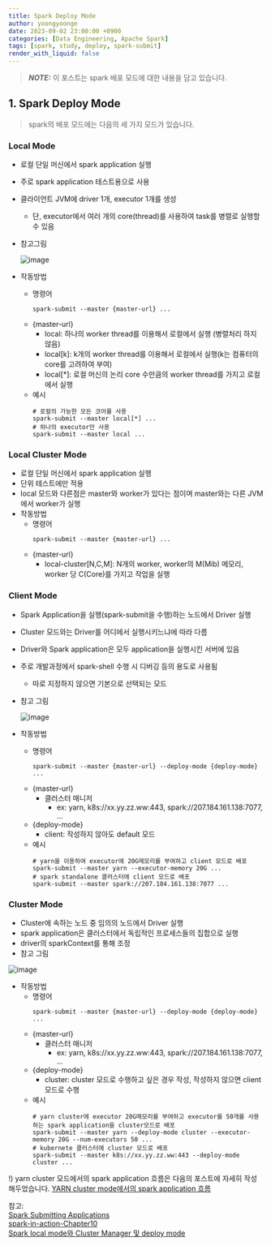 ```yaml
---
title: Spark Deploy Mode
author: yoongyoonge
date: 2023-09-02 23:00:00 +0900
categories: [Data Engineering, Apache Spark]
tags: [spark, study, deploy, spark-submit]
render_with_liquid: false
---
```


> **_NOTE:_** 이 포스트는 spark 배포 모드에 대한 내용을 담고 있습니다.


## 1. Spark Deploy Mode
> spark의 배포 모드에는 다음의 세 가지 모드가 있습니다.

### Local Mode
- 로컬 단일 머신에서 spark application 실행
- 주로 spark application 테스트용으로 사용
- 클라이언트 JVM에 driver 1개, executor 1개를 생성
    - 단, executor에서 여러 개의 core(thread)를 사용하여 task를 병렬로 실행할 수 있음
- 참고그림  

    ![image](https://github.com/yoongyoonge/yoongyoonge.github.io/assets/20895661/94c0d76d-3212-4304-b4d3-3a7411e3d81b)
    

- 작동방법
    - 명령어
        ```shell  
        spark-submit --master {master-url} ...
        ```
    - {master-url}
        - local: 하나의 worker thread를 이용해서 로컬에서 실행 (병렬처리 하지 않음)
        - local[k]: k개의 worker thread를 이용해서 로컬에서 실행(k는 컴퓨터의 core를 고려하여 부여)
        - local[*]: 로컬 머신의 논리 core 수만큼의 worker thread를 가지고 로컬에서 실행
    - 예시
        ```shell  
        # 로컬의 가능한 모든 코어를 사용
        spark-submit --master local[*] ... 
        # 하나의 executor만 사용
        spark-submit --master local ... 
        ```


### Local Cluster Mode
- 로컬 단일 머신에서 spark application 실행
- 단위 테스트에만 적용
- local 모드와 다른점은 master와 worker가 있다는 점이며 master와는 다른 JVM에서 worker가 실행
- 작동방법
    - 명령어
        ```shell  
        spark-submit --master {master-url} ...
        ```
    - {master-url}
        - local-cluster[N,C,M]: N개의 worker, worker의 M(Mib) 메모리, worker 당 C(Core)를 가지고 작업을 실행

### Client Mode
- Spark Application을 실행(spark-submit을 수행)하는 노드에서 Driver 실행
- Cluster 모드와는 Driver를 어디에서 실행시키느냐에 따라 다름
- Driver와 Spark application은 모두 application을 실행시킨 서버에 있음
- 주로 개발과정에서 spark-shell 수행 시 디버깅 등의 용도로 사용됨
    - 따로 지정하지 않으면 기본으로 선택되는 모드
- 참고 그림

    ![image](https://github.com/yoongyoonge/yoongyoonge.github.io/assets/20895661/6ed6ae84-71dc-4f85-acfb-ce042c6f5be0)

- 작동방법
    - 명령어
        ```shell  
        spark-submit --master {master-url} --deploy-mode {deploy-mode} ...
        ```
    - {master-url}
        - 클러스터 매니저
            - ex: yarn, k8s://xx.yy.zz.ww:443, spark://207.184.161.138:7077, ...
    - {deploy-mode}
        - client: 작성하지 않아도 default 모드
    - 예시
        ```shell  
        # yarn을 이용하여 executor에 20G메모리를 부여하고 client 모드로 배포
        spark-submit --master yarn --executor-memory 20G ... 
        # spark standalone 클러스터에 client 모드로 배포
        spark-submit --master spark://207.184.161.138:7077 ... 
        ```


### Cluster Mode
- Cluster에 속하는 노드 중 임의의 노드에서 Driver 실행
- spark application은 클러스터에서 독립적인 프로세스들의 집합으로 실행
- driver의 sparkContext를 통해 조정
- 참고 그림

![image](https://github.com/yoongyoonge/yoongyoonge.github.io/assets/20895661/d94def77-c8ec-43d2-a7ed-d9b0e3826fc3)
- 작동방법
    - 명령어
        ```shell  
        spark-submit --master {master-url} --deploy-mode {deploy-mode} ...
        ```
    - {master-url}
        - 클러스터 매니저
            - ex: yarn, k8s://xx.yy.zz.ww:443, spark://207.184.161.138:7077, ...
    - {deploy-mode}
        - cluster: cluster 모드로 수행하고 싶은 경우 작성, 작성하지 않으면 client 모드로 수행
    - 예시
        ```shell  
        # yarn cluster에 executor 20G메모리를 부여하고 executor를 50개를 사용하는 spark application을 cluster모드로 배포
        spark-submit --master yarn --deploy-mode cluster --executor-memory 20G --num-executors 50 ... 
        # kubernete 클러스터에 cluster 모드로 배포
        spark-submit --master k8s://xx.yy.zz.ww:443 --deploy-mode cluster ... 
        ```

!) yarn cluster 모드에서의 spark application 흐름은 다음의 포스트에 자세히 작성 해두었습니다.
[YARN cluster mode에서의 spark application 흐름](https://yoongyoonge.github.io/spark-deploy-mode/)


참고: <br>
[Spark Submitting Applications](https://spark.apache.org/docs/latest/submitting-applications.html) <br>
[spark-in-action-Chapter10](https://livebook.manning.com/book/spark-in-action/chapter-10/1) <br>
[Spark local mode와 Cluster Manager 및 deploy mode](https://wooono.tistory.com/140) <br>
